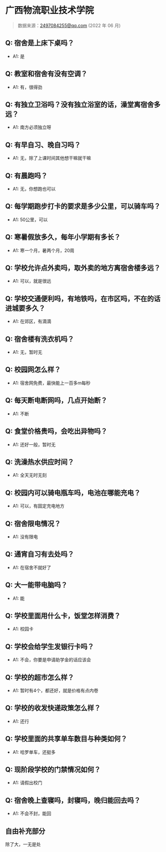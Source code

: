 # 广西物流职业技术学院

> 数据来源：2497084255@qq.com (2022 年 06 月)

## Q: 宿舍是上床下桌吗？

- A1: 是

## Q: 教室和宿舍有没有空调？

- A1: 有，很得劲

## Q: 有独立卫浴吗？没有独立浴室的话，澡堂离宿舍多远？

- A1: 南方必须独立呀

## Q: 有早自习、晚自习吗？

- A1: 无，除了上课时间其他想干嘛就干嘛

## Q: 有晨跑吗？

- A1: 无，你想跑也可以

## Q: 每学期跑步打卡的要求是多少公里，可以骑车吗？

- A1: 50公里，可以

## Q: 寒暑假放多久，每年小学期有多长？

- A1: 寒一个月，暑两个月，20周

## Q: 学校允许点外卖吗，取外卖的地方离宿舍楼多远？

- A1: 可以，就是很远

## Q: 学校交通便利吗，有地铁吗，在市区吗，不在的话进城要多久？

- A1: 在郊区，有滴滴

## Q: 宿舍楼有洗衣机吗？

- A1: 无，暂时无

## Q: 校园网怎么样？

- A1: 宿舍网免费，最快能上一百多m每秒

## Q: 每天断电断网吗，几点开始断？

- A1: 不断

## Q: 食堂价格贵吗，会吃出异物吗？

- A1: 还好一般，暂时无

## Q: 洗澡热水供应时间？

- A1: 全天无时无刻

## Q: 校园内可以骑电瓶车吗，电池在哪能充电？

- A1: 可以，有固定充电地方

## Q: 宿舍限电情况？

- A1: 没有限电

## Q: 通宵自习有去处吗？

- A1: 在宿舍不就好了

## Q: 大一能带电脑吗？

- A1: 能

## Q: 学校里面用什么卡，饭堂怎样消费？

- A1: 校园卡

## Q: 学校会给学生发银行卡吗？

- A1: 不会，你要是申请助学金的话应该会

## Q: 学校的超市怎么样？

- A1: 暂时有4个，都还好，就是价格有点内卷

## Q: 学校的收发快递政策怎么样？

- A1: 还行

## Q: 学校里面的共享单车数目与种类如何？

- A1: 哈罗单车，还挺多

## Q: 现阶段学校的门禁情况如何？

- A1: 请假出校门

## Q: 宿舍晚上查寝吗，封寝吗，晚归能回去吗？

- A1: 不会不封，能回

## 自由补充部分

除了大，一无是处